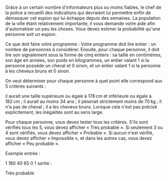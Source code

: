 Grâce à un certain nombre d'informateurs plus ou moins fiables, le chef de la police a recueilli des indications qui devraient lui permettre enfin de démasquer cet espion qui lui échappe depuis des semaines. La population de la ville étant relativement importante, il vous demande votre aide afin d'automatiser un peu les choses. Vous devez estimer la probabilité qu'une personne soit un espion.

Ce que doit faire votre programme :
Votre programme doit lire entier : un nombre de personnes à considérer. Ensuite, pour chaque personne, il doit lire son signalement sous la forme de cinq entiers : sa taille en centimètres, son âge en années, son poids en kilogrammes, un entier valant 1 si la personne possède un cheval et 0 sinon, et un entier valant 1 si la personne à les cheveux bruns et 0 sinon.

On veut déterminer pour chaque personne à quel point elle correspond aux 5 critères suivants :

il aurait une taille supérieure ou égale à 178 cm et inférieure ou égale à 182 cm ;
il aurait au moins 34 ans ;
il pèserait strictement moins de 70 kg ;
il n'a pas de cheval ;
il a les cheveux bruns.
Lorsque cela n'est pas précisé explicitement, les inégalités sont au sens large.

Pour chaque personne, vous devez tester tous les critères. S'ils sont vérifiés tous les 5, vous devez afficher « Très probable ». Si seulement 3 ou 4 sont vérifiés, vous devez afficher « Probable ». Si aucun n'est vérifié, vous devez afficher « Impossible », et dans les autres cas, vous devez afficher « Peu probable ».

Exemple
entrée :

1
180
40
65
0
1
sortie :

Très probable